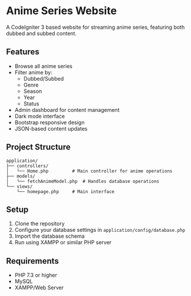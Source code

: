 # Anime Series Website

A CodeIgniter 3 based website for streaming anime series, featuring both dubbed and subbed content.

## Features

- Browse all anime series
- Filter anime by:
  - Dubbed/Subbed
  - Genre
  - Season
  - Year
  - Status
- Admin dashboard for content management
- Dark mode interface
- Bootstrap responsive design
- JSON-based content updates

## Project Structure

```
application/
├── controllers/
│   └── Home.php         # Main controller for anime operations
├── models/
│   └── fetchAnimeModel.php  # Handles database operations
└── views/
    └── homepage.php     # Main interface
```

## Setup

1. Clone the repository
2. Configure your database settings in `application/config/database.php`
3. Import the database schema
4. Run using XAMPP or similar PHP server

## Requirements

- PHP 7.3 or higher
- MySQL
- XAMPP/Web Server

